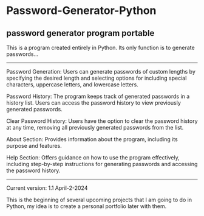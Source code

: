 # Password-Generator-Python
password generator program portable
-----------------------------------
This is a program created entirely in Python. Its only function is to generate passwords...

********************************************************************************************************************************************************************************

Password Generation: Users can generate passwords of custom lengths by specifying the desired length and selecting options for including special characters, uppercase letters, and lowercase letters.

Password History: The program keeps track of generated passwords in a history list. Users can access the password history to view previously generated passwords.

Clear Password History: Users have the option to clear the password history at any time, removing all previously generated passwords from the list.

About Section: Provides information about the program, including its purpose and features.

Help Section: Offers guidance on how to use the program effectively, including step-by-step instructions for generating passwords and accessing the password history.

********************************************************************************************************************************************************************************

Current version: 1.1 
April-2-2024


This is the beginning of several upcoming projects that I am going to do in Python, my idea is to create a personal portfolio later with them.

